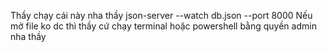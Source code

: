 Thầy chạy cái này nha thầy json-server --watch db.json --port 8000
Nếu mở file ko dc thì thầy cứ chạy terminal hoặc powershell bằng quyền admin nha thầy
